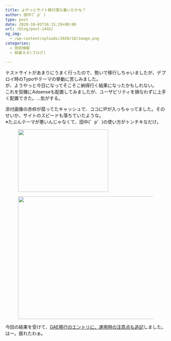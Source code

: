 ```yaml
---
title: よやっとサイト移行落ち着いたかな？
author: 田中(゜p゜)
type: post
date: 2020-10-01T16:15:29+00:00
url: /blog/post-1442/
og_img:
  - /wp-content/uploads/2020/10/image.png
categories:
  - 技術情報
  - 時事ネタ(ブログ)

---
```

テストサイトがあまりにうまく行ったので、勢いで移行しちゃいましたが、デプロイ時のTypoやテーマの挙動に苦しみました。  
が、ようやっと今日になってそこそこ納得行く結果になったかもしれない。  
これを契機にAdsenseも配置してみましたが、ユーザビリティを損なわずに上手く配置できた。…気がする。  
  
添付画像の赤枠が腐ってたキャッシュで、ココにIPが入っちゃってました。そのせいか、サイトのスピードも落ちていたような。  
※たぶんテーマが悪いんじゃなくて、田中(゜p゜)の使い方がトンチキなだけ。

<div class="wp-block-image">
  <figure class="aligncenter size-large is-resized"><img loading="lazy" src="/wp-content/uploads/2020/10/image.png" alt="" class="wp-image-1402" width="282" height="196" srcset="https://tmp-net.biz/wp-content/uploads/2020/10/image.png 359w, https://tmp-net.biz/wp-content/uploads/2020/10/image-300x208.png 300w" sizes="(max-width: 282px) 100vw, 282px" /></figure>
</div><figure class="wp-block-image size-large">

<img loading="lazy" width="1024" height="384" src="/wp-content/uploads/2020/10/image-1-1024x384.png" alt="" class="wp-image-1403" srcset="https://tmp-net.biz/wp-content/uploads/2020/10/image-1-1024x384.png 1024w, https://tmp-net.biz/wp-content/uploads/2020/10/image-1-300x113.png 300w, https://tmp-net.biz/wp-content/uploads/2020/10/image-1-768x288.png 768w, https://tmp-net.biz/wp-content/uploads/2020/10/image-1.png 1168w" sizes="(max-width: 1024px) 100vw, 1024px" /> </figure> 

今回の結果を受けて、[GAE移行のエントリに、運用時の注意点も追記][1]しました。  
はー。疲れたわぁ。

 [1]: /article/migration-site-to-gae/